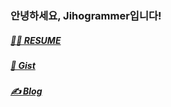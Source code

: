### 안녕하세요, Jihogrammer입니다!

##### [🙋‍♂️ RESUME](https://programmers.co.kr/pr/jihogrammer)
##### [📝 Gist](https://gist.github.com/Jihogrammer)
##### [✍️ Blog](https://jihogrammer.tistory.com)
